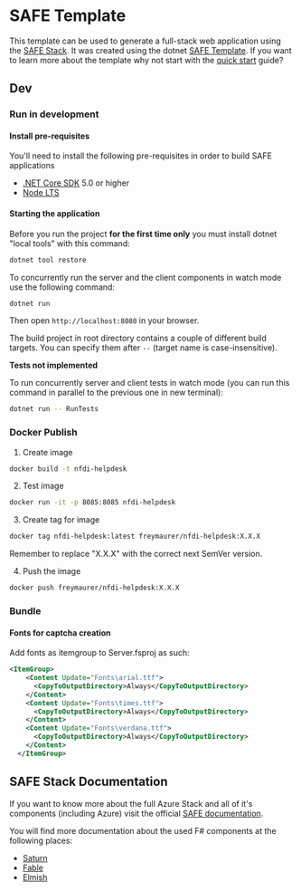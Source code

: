 # SAFE Template

This template can be used to generate a full-stack web application using the [SAFE Stack](https://safe-stack.github.io/). It was created using the dotnet [SAFE Template](https://safe-stack.github.io/docs/template-overview/). If you want to learn more about the template why not start with the [quick start](https://safe-stack.github.io/docs/quickstart/) guide?

## Dev

### Run in development


#### Install pre-requisites

You'll need to install the following pre-requisites in order to build SAFE applications

* [.NET Core SDK](https://www.microsoft.com/net/download) 5.0 or higher
* [Node LTS](https://nodejs.org/en/download/)

#### Starting the application

Before you run the project **for the first time only** you must install dotnet "local tools" with this command:

```bash
dotnet tool restore
```

To concurrently run the server and the client components in watch mode use the following command:

```bash
dotnet run
```

Then open `http://localhost:8080` in your browser.

The build project in root directory contains a couple of different build targets. You can specify them after `--` (target name is case-insensitive).

**Tests not implemented**

To run concurrently server and client tests in watch mode (you can run this command in parallel to the previous one in new terminal):

```bash
dotnet run -- RunTests
```
### Docker Publish

1. Create image 
```bash
docker build -t nfdi-helpdesk
```

2. Test image 
```bash
docker run -it -p 8085:8085 nfdi-helpdesk
```

3. Create tag for image
```bash
docker tag nfdi-helpdesk:latest freymaurer/nfdi-helpdesk:X.X.X
```

Remember to replace "X.X.X" with the correct next SemVer version.

4. Push the image
```bash
docker push freymaurer/nfdi-helpdesk:X.X.X
```

### Bundle

#### Fonts for captcha creation

Add fonts as itemgroup to Server.fsproj as such:

```xml
<ItemGroup>
    <Content Update="Fonts\arial.ttf">
      <CopyToOutputDirectory>Always</CopyToOutputDirectory>
    </Content>
    <Content Update="Fonts\times.ttf">
      <CopyToOutputDirectory>Always</CopyToOutputDirectory>
    </Content>
    <Content Update="Fonts\verdana.ttf">
      <CopyToOutputDirectory>Always</CopyToOutputDirectory>
    </Content>
  </ItemGroup>
```




## SAFE Stack Documentation

If you want to know more about the full Azure Stack and all of it's components (including Azure) visit the official [SAFE documentation](https://safe-stack.github.io/docs/).

You will find more documentation about the used F# components at the following places:

* [Saturn](https://saturnframework.org/)
* [Fable](https://fable.io/docs/)
* [Elmish](https://elmish.github.io/elmish/)
